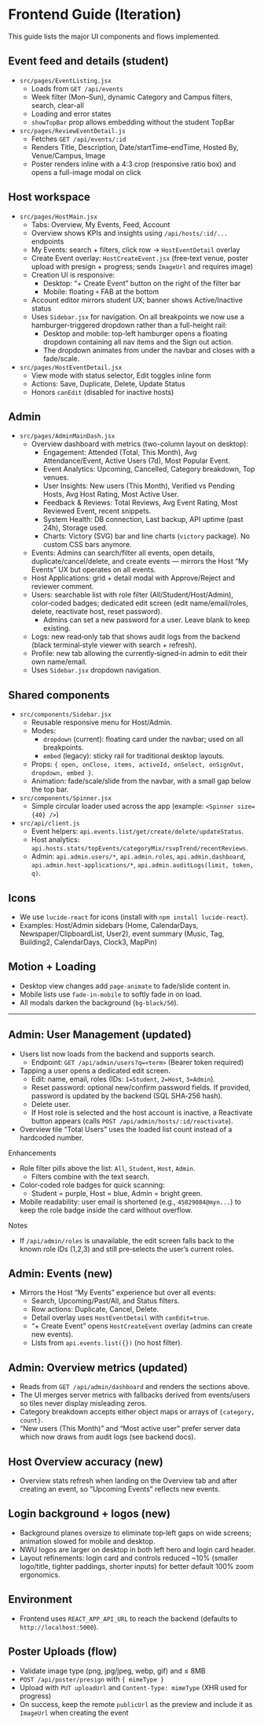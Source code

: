 # Frontend Guide (Iteration)

This guide lists the major UI components and flows implemented.

## Event feed and details (student)
- `src/pages/EventListing.jsx`
  - Loads from `GET /api/events`
  - Week filter (Mon–Sun), dynamic Category and Campus filters, search, clear-all
  - Loading and error states
  - `showTopBar` prop allows embedding without the student TopBar
- `src/pages/ReviewEventDetail.js`
  - Fetches `GET /api/events/:id`
  - Renders Title, Description, Date/startTime–endTime, Hosted By, Venue/Campus, Image
  - Poster renders inline with a 4:3 crop (responsive ratio box) and opens a full-image modal on click

## Host workspace
- `src/pages/HostMain.jsx`
  - Tabs: Overview, My Events, Feed, Account
  - Overview shows KPIs and insights using `/api/hosts/:id/...` endpoints
  - My Events: search + filters, click row → `HostEventDetail` overlay
  - Create Event overlay: `HostCreateEvent.jsx` (free‑text venue, poster upload with presign + progress; sends `ImageUrl` and requires image)
  - Creation UI is responsive:
    - Desktop: “+ Create Event” button on the right of the filter bar
    - Mobile: floating `+` FAB at the bottom
  - Account editor mirrors student UX; banner shows Active/Inactive status
  - Uses `Sidebar.jsx` for navigation. On all breakpoints we now use a hamburger-triggered dropdown rather than a full-height rail:
    - Desktop and mobile: top-left hamburger opens a floating dropdown containing all nav items and the Sign out action.
    - The dropdown animates from under the navbar and closes with a fade/scale.
- `src/pages/HostEventDetail.jsx`
  - View mode with status selector, Edit toggles inline form
  - Actions: Save, Duplicate, Delete, Update Status
  - Honors `canEdit` (disabled for inactive hosts)

## Admin
- `src/pages/AdminMainDash.jsx`
  - Overview dashboard with metrics (two-column layout on desktop):
    - Engagement: Attended (Total, This Month), Avg Attendance/Event, Active Users (7d), Most Popular Event.
    - Event Analytics: Upcoming, Cancelled, Category breakdown, Top venues.
    - User Insights: New users (This Month), Verified vs Pending Hosts, Avg Host Rating, Most Active User.
    - Feedback & Reviews: Total Reviews, Avg Event Rating, Most Reviewed Event, recent snippets.
    - System Health: DB connection, Last backup, API uptime (past 24h), Storage used.
    - Charts: Victory (SVG) bar and line charts (`victory` package). No custom CSS bars anymore.
  - Events: Admins can search/filter all events, open details, duplicate/cancel/delete, and create events — mirrors the Host “My Events” UX but operates on all events.
  - Host Applications: grid + detail modal with Approve/Reject and reviewer comment.
  - Users: searchable list with role filter (All/Student/Host/Admin), color‑coded badges; dedicated edit screen (edit name/email/roles, delete, reactivate host, reset password).
    - Admins can set a new password for a user. Leave blank to keep existing.
  - Logs: new read‑only tab that shows audit logs from the backend (black terminal‑style viewer with search + refresh).
  - Profile: new tab allowing the currently‑signed‑in admin to edit their own name/email.
  - Uses `Sidebar.jsx` dropdown navigation.

## Shared components
- `src/components/Sidebar.jsx`
  - Reusable responsive menu for Host/Admin.
  - Modes:
    - `dropdown` (current): floating card under the navbar; used on all breakpoints.
    - `embed` (legacy): sticky rail for traditional desktop layouts.
  - Props: `{ open, onClose, items, activeId, onSelect, onSignOut, dropdown, embed }`.
  - Animation: fade/scale/slide from the navbar, with a small gap below the top bar.
- `src/components/Spinner.jsx`
  - Simple circular loader used across the app (example: `<Spinner size={40} />`)
- `src/api/client.js`
  - Event helpers: `api.events.list/get/create/delete/updateStatus`.
  - Host analytics: `api.hosts.stats/topEvents/categoryMix/rsvpTrend/recentReviews`.
  - Admin: `api.admin.users/*`, `api.admin.roles`, `api.admin.dashboard`, `api.admin.host-applications/*`, `api.admin.auditLogs(limit, token, q)`.

## Icons
- We use `lucide-react` for icons (install with `npm install lucide-react`).
- Examples: Host/Admin sidebars (Home, CalendarDays, Newspaper/ClipboardList, User2), event summary (Music, Tag, Building2, CalendarDays, Clock3, MapPin)

## Motion + Loading
- Desktop view changes add `page-animate` to fade/slide content in.
- Mobile lists use `fade-in-mobile` to softly fade in on load.
- All modals darken the background (`bg-black/50`).

---

## Admin: User Management (updated)
- Users list now loads from the backend and supports search.
  - Endpoint: `GET /api/admin/users?q=<term>` (Bearer token required)
- Tapping a user opens a dedicated edit screen.
  - Edit: name, email, roles (IDs: `1=Student`, `2=Host`, `3=Admin`).
  - Reset password: optional new/confirm password fields. If provided, password is updated by the backend (SQL SHA‑256 hash).
  - Delete user.
  - If Host role is selected and the host account is inactive, a Reactivate button appears (calls `POST /api/admin/hosts/:id/reactivate`).
- Overview tile “Total Users” uses the loaded list count instead of a hardcoded number.

Enhancements
- Role filter pills above the list: `All`, `Student`, `Host`, `Admin`.
  - Filters combine with the text search.
- Color‑coded role badges for quick scanning:
  - Student = purple, Host = blue, Admin = bright green.
- Mobile readability: user email is shortened (e.g., `45829084@myn...`) to keep the role badge inside the card without overflow.

Notes
- If `/api/admin/roles` is unavailable, the edit screen falls back to the known role IDs (1,2,3) and still pre‑selects the user’s current roles.

## Admin: Events (new)
- Mirrors the Host “My Events” experience but over all events:
  - Search, Upcoming/Past/All, and Status filters.
  - Row actions: Duplicate, Cancel, Delete.
  - Detail overlay uses `HostEventDetail` with `canEdit=true`.
  - “+ Create Event” opens `HostCreateEvent` overlay (admins can create new events).
  - Lists from `api.events.list({})` (no host filter).

## Admin: Overview metrics (updated)
- Reads from `GET /api/admin/dashboard` and renders the sections above.
- The UI merges server metrics with fallbacks derived from events/users so tiles never display misleading zeros.
- Category breakdown accepts either object maps or arrays of `{category, count}`.
- “New users (This Month)” and “Most active user” prefer server data which now draws from audit logs (see backend docs).

## Host Overview accuracy (new)
- Overview stats refresh when landing on the Overview tab and after creating an event, so “Upcoming Events” reflects new events.

## Login background + logos (new)
- Background planes oversize to eliminate top‑left gaps on wide screens; animation slowed for mobile and desktop.
- NWU logos are larger on desktop in both left hero and login card header.
 - Layout refinements: login card and controls reduced ~10% (smaller logo/title, tighter paddings, shorter inputs) for better default 100% zoom ergonomics.

## Environment
- Frontend uses `REACT_APP_API_URL` to reach the backend (defaults to `http://localhost:5000`).

## Poster Uploads (flow)
- Validate image type (png, jpg/jpeg, webp, gif) and ≤ 8MB
- `POST /api/poster/presign` with `{ mimeType }`
- Upload with `PUT uploadUrl` and `Content-Type: mimeType` (XHR used for progress)
- On success, keep the remote `publicUrl` as the preview and include it as `ImageUrl` when creating the event

